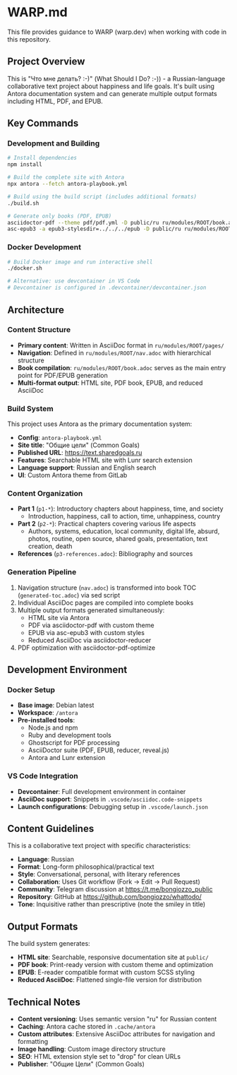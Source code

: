 # WARP.md

This file provides guidance to WARP (warp.dev) when working with code in this repository.

## Project Overview

This is "Что мне делать? :-)" (What Should I Do? :-)) - a Russian-language collaborative text project about happiness and life goals. It's built using Antora documentation system and can generate multiple output formats including HTML, PDF, and EPUB.

## Key Commands

### Development and Building

```bash
# Install dependencies
npm install

# Build the complete site with Antora
npx antora --fetch antora-playbook.yml

# Build using the build script (includes additional formats)
./build.sh

# Generate only books (PDF, EPUB)
asciidoctor-pdf --theme pdf/pdf.yml -D public/ru ru/modules/ROOT/book.adoc
asc-epub3 -a epub3-stylesdir=../../../epub -D public/ru ru/modules/ROOT/book.adoc
```

### Docker Development

```bash
# Build Docker image and run interactive shell
./docker.sh

# Alternative: use devcontainer in VS Code
# Devcontainer is configured in .devcontainer/devcontainer.json
```

## Architecture

### Content Structure
- **Primary content**: Written in AsciiDoc format in `ru/modules/ROOT/pages/`
- **Navigation**: Defined in `ru/modules/ROOT/nav.adoc` with hierarchical structure
- **Book compilation**: `ru/modules/ROOT/book.adoc` serves as the main entry point for PDF/EPUB generation
- **Multi-format output**: HTML site, PDF book, EPUB, and reduced AsciiDoc

### Build System
This project uses Antora as the primary documentation system:

- **Config**: `antora-playbook.yml`
- **Site title**: "Общие цели" (Common Goals)
- **Published URL**: https://text.sharedgoals.ru
- **Features**: Searchable HTML site with Lunr search extension
- **Language support**: Russian and English search
- **UI**: Custom Antora theme from GitLab

### Content Organization
- **Part 1** (`p1-*`): Introductory chapters about happiness, time, and society
  - Introduction, happiness, call to action, time, unhappiness, country
- **Part 2** (`p2-*`): Practical chapters covering various life aspects
  - Authors, systems, education, local community, digital life, absurd, photos, routine, open source, shared goals, presentation, text creation, death
- **References** (`p3-references.adoc`): Bibliography and sources

### Generation Pipeline
1. Navigation structure (`nav.adoc`) is transformed into book TOC (`generated-toc.adoc`) via sed script
2. Individual AsciiDoc pages are compiled into complete books
3. Multiple output formats generated simultaneously:
   - HTML site via Antora
   - PDF via asciidoctor-pdf with custom theme
   - EPUB via asc-epub3 with custom styles
   - Reduced AsciiDoc via asciidoctor-reducer
4. PDF optimization with asciidoctor-pdf-optimize

## Development Environment

### Docker Setup
- **Base image**: Debian latest
- **Workspace**: `/antora`
- **Pre-installed tools**: 
  - Node.js and npm
  - Ruby and development tools
  - Ghostscript for PDF processing
  - AsciiDoctor suite (PDF, EPUB, reducer, reveal.js)
  - Antora and Lunr extension

### VS Code Integration
- **Devcontainer**: Full development environment in container
- **AsciiDoc support**: Snippets in `.vscode/asciidoc.code-snippets`
- **Launch configurations**: Debugging setup in `.vscode/launch.json`

## Content Guidelines

This is a collaborative text project with specific characteristics:
- **Language**: Russian
- **Format**: Long-form philosophical/practical text
- **Style**: Conversational, personal, with literary references
- **Collaboration**: Uses Git workflow (Fork -> Edit -> Pull Request)
- **Community**: Telegram discussion at https://t.me/bongiozzo_public
- **Repository**: GitHub at https://github.com/bongiozzo/whattodo/
- **Tone**: Inquisitive rather than prescriptive (note the smiley in title)

## Output Formats

The build system generates:
- **HTML site**: Searchable, responsive documentation site at `public/`
- **PDF book**: Print-ready version with custom theme and optimization
- **EPUB**: E-reader compatible format with custom SCSS styling
- **Reduced AsciiDoc**: Flattened single-file version for distribution

## Technical Notes

- **Content versioning**: Uses semantic version "ru" for Russian content
- **Caching**: Antora cache stored in `.cache/antora`
- **Custom attributes**: Extensive AsciiDoc attributes for navigation and formatting
- **Image handling**: Custom image directory structure
- **SEO**: HTML extension style set to "drop" for clean URLs
- **Publisher**: "Общие Цели" (Common Goals)
